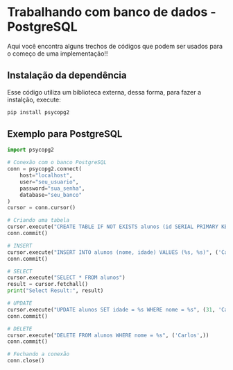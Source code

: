 # Trabalhando com banco de dados - PostgreSQL

Aqui você encontra alguns trechos de códigos que podem ser usados para o começo de uma implementação!!

## Instalação da dependência
Esse código utiliza um biblioteca externa, dessa forma, para fazer a instalção, execute:
```python
pip install psycopg2
```

## Exemplo para PostgreSQL
```python
import psycopg2

# Conexão com o banco PostgreSQL
conn = psycopg2.connect(
    host="localhost",
    user="seu_usuario",
    password="sua_senha",
    database="seu_banco"
)
cursor = conn.cursor()

# Criando uma tabela
cursor.execute("CREATE TABLE IF NOT EXISTS alunos (id SERIAL PRIMARY KEY, nome VARCHAR(255), idade INT)")
conn.commit()

# INSERT
cursor.execute("INSERT INTO alunos (nome, idade) VALUES (%s, %s)", ('Carlos', 30))
conn.commit()

# SELECT
cursor.execute("SELECT * FROM alunos")
result = cursor.fetchall()
print("Select Result:", result)

# UPDATE
cursor.execute("UPDATE alunos SET idade = %s WHERE nome = %s", (31, 'Carlos'))
conn.commit()

# DELETE
cursor.execute("DELETE FROM alunos WHERE nome = %s", ('Carlos',))
conn.commit()

# Fechando a conexão
conn.close()
```
